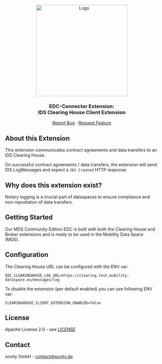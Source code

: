 <!-- PROJECT LOGO -->
<br />
<div align="center">
  <a href="https://github.com/sovity/edc-extensions">
    <img src="https://raw.githubusercontent.com/sovity/edc-ui/main/src/assets/images/sovity_logo.svg" alt="Logo" width="300">
  </a>

<h3 align="center">EDC-Connector Extension:<br />IDS Clearing House Client Extension</h3>

  <p align="center">
    <a href="https://github.com/sovity/edc-extensions/issues/new?template=bug_report.md">Report Bug</a>
    ·
    <a href="https://github.com/sovity/edc-extensions/issues/new?template=feature_request.md">Request Feature</a>
  </p>
</div>

## About this Extension

This extension communicates contract agreements and data transfers to an IDS Clearing House.

On successful contract agreements / data transfers, the extension will send IDS LogMessages and expect a `201 Created`
HTTP response.

## Why does this extension exist?

Notary logging is a crucial part of dataspaces to ensure compliance and non-repudiation of data transfers.

## Getting Started

Our MDS Community Edition EDC is built with both the Clearing House and Broker extensions and is ready to
be used in the Mobility Data Space (MDS).

## Configuration

The Clearing House URL can be configured with the ENV var:

```dotenv
EDC_CLEARINGHOUSE_LOG_URL=https://clearing.test.mobility-dataspace.eu/messages/log
```

To disable the extension (per default enabled) you can use following ENV var:

```dotenv
CLEARINGHOUSE_CLIENT_EXTENSION_ENABLED=false
```

## License

Apache License 2.0 - see [LICENSE](../../LICENSE)

## Contact

sovity GmbH - contact@sovity.de

